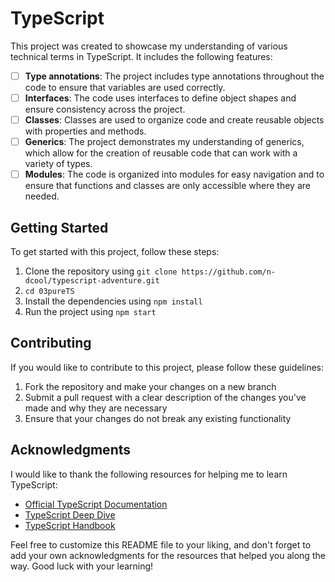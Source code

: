 # TypeScript

This project was created to showcase my understanding of various technical terms in TypeScript. It includes the following features:

- [ ] **Type annotations**: The project includes type annotations throughout the code to ensure that variables are used correctly.
- [ ] **Interfaces**: The code uses interfaces to define object shapes and ensure consistency across the project.
- [ ] **Classes**: Classes are used to organize code and create reusable objects with properties and methods.
- [ ] **Generics**: The project demonstrates my understanding of generics, which allow for the creation of reusable code that can work with a variety of types.
- [ ] **Modules**: The code is organized into modules for easy navigation and to ensure that functions and classes are only accessible where they are needed.

## Getting Started

To get started with this project, follow these steps:

1. Clone the repository using `git clone https://github.com/n-dcool/typescript-adventure.git`
2. `cd 03pureTS`
3. Install the dependencies using `npm install`
4. Run the project using `npm start`

## Contributing

If you would like to contribute to this project, please follow these guidelines:

1. Fork the repository and make your changes on a new branch
2. Submit a pull request with a clear description of the changes you've made and why they are necessary
3. Ensure that your changes do not break any existing functionality

## Acknowledgments

I would like to thank the following resources for helping me to learn TypeScript:

- [Official TypeScript Documentation](https://www.typescriptlang.org/docs/)
- [TypeScript Deep Dive](https://basarat.gitbook.io/typescript/)
- [TypeScript Handbook](https://www.typescriptlang.org/docs/handbook/)

Feel free to customize this README file to your liking, and don't forget to add your own acknowledgments for the resources that helped you along the way. Good luck with your learning!
